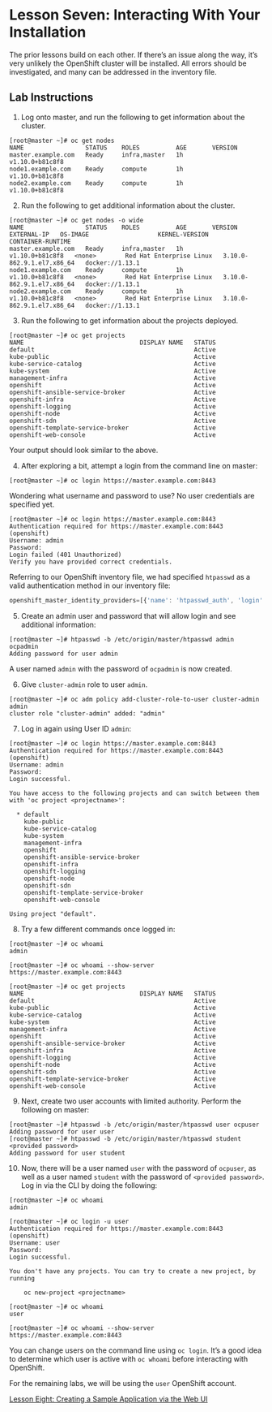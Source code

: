 # Lesson Seven: Interacting With Your Installation

The prior lessons build on each other. If there’s an issue along the way, it’s very unlikely the OpenShift cluster will be installed. All errors should be investigated, and many can be addressed in the inventory file.

## Lab Instructions

1. Log onto master, and run the following to get information about the cluster.
```
[root@master ~]# oc get nodes
NAME                 STATUS    ROLES          AGE       VERSION
master.example.com   Ready     infra,master   1h        v1.10.0+b81c8f8
node1.example.com    Ready     compute        1h        v1.10.0+b81c8f8
node2.example.com    Ready     compute        1h        v1.10.0+b81c8f8
```

2. Run the following to get additional information about the cluster.
```
[root@master ~]# oc get nodes -o wide
NAME                 STATUS    ROLES          AGE       VERSION           EXTERNAL-IP   OS-IMAGE                   KERNEL-VERSION              CONTAINER-RUNTIME
master.example.com   Ready     infra,master   1h        v1.10.0+b81c8f8   <none>        Red Hat Enterprise Linux   3.10.0-862.9.1.el7.x86_64   docker://1.13.1
node1.example.com    Ready     compute        1h        v1.10.0+b81c8f8   <none>        Red Hat Enterprise Linux   3.10.0-862.9.1.el7.x86_64   docker://1.13.1
node2.example.com    Ready     compute        1h        v1.10.0+b81c8f8   <none>        Red Hat Enterprise Linux   3.10.0-862.9.1.el7.x86_64   docker://1.13.1
```

3. Run the following to get information about the projects deployed.
```
[root@master ~]# oc get projects
NAME                                DISPLAY NAME   STATUS
default                                            Active
kube-public                                        Active
kube-service-catalog                               Active
kube-system                                        Active
management-infra                                   Active
openshift                                          Active
openshift-ansible-service-broker                   Active
openshift-infra                                    Active
openshift-logging                                  Active
openshift-node                                     Active
openshift-sdn                                      Active
openshift-template-service-broker                  Active
openshift-web-console                              Active
```

Your output should look similar to the above. 

4. After exploring a bit, attempt a login from the command line on master:
```
[root@master ~]# oc login https://master.example.com:8443
```

Wondering what username and password to use? No user credentials are specified yet.
```
[root@master ~]# oc login https://master.example.com:8443
Authentication required for https://master.example.com:8443 (openshift)
Username: admin
Password:
Login failed (401 Unauthorized)
Verify you have provided correct credentials.
```

Referring to our OpenShift inventory file, we had specified `htpasswd` as a valid authentication method in our inventory file:
```javascript
openshift_master_identity_providers=[{'name': 'htpasswd_auth', 'login': 'true', 'challenge': 'true', 'kind': 'HTPasswdPasswordIdentityProvider'}]
```

5. Create an admin user and password that will allow login and see additional information:
```
[root@master ~]# htpasswd -b /etc/origin/master/htpasswd admin ocpadmin
Adding password for user admin
```
A user named `admin` with the password of `ocpadmin` is now created.

6. Give `cluster-admin` role to user `admin`.
```
[root@master ~]# oc adm policy add-cluster-role-to-user cluster-admin admin
cluster role "cluster-admin" added: "admin"
```

7. Log in again using User ID `admin`:
```
[root@master ~]# oc login https://master.example.com:8443
Authentication required for https://master.example.com:8443 (openshift)
Username: admin
Password:
Login successful.

You have access to the following projects and can switch between them with 'oc project <projectname>':

  * default
    kube-public
    kube-service-catalog
    kube-system
    management-infra
    openshift
    openshift-ansible-service-broker
    openshift-infra
    openshift-logging
    openshift-node
    openshift-sdn
    openshift-template-service-broker
    openshift-web-console

Using project "default".
```

8. Try a few different commands once logged in:
```
[root@master ~]# oc whoami
admin
```
```
[root@master ~]# oc whoami --show-server
https://master.example.com:8443
```
```
[root@master ~]# oc get projects
NAME                                DISPLAY NAME   STATUS
default                                            Active
kube-public                                        Active
kube-service-catalog                               Active
kube-system                                        Active
management-infra                                   Active
openshift                                          Active
openshift-ansible-service-broker                   Active
openshift-infra                                    Active
openshift-logging                                  Active
openshift-node                                     Active
openshift-sdn                                      Active
openshift-template-service-broker                  Active
openshift-web-console                              Active
```

9. Next, create two user accounts with limited authority. Perform the following on master:
```
[root@master ~]# htpasswd -b /etc/origin/master/htpasswd user ocpuser
Adding password for user user
[root@master ~]# htpasswd -b /etc/origin/master/htpasswd student <provided password>
Adding password for user student
```

10. Now, there will be a user named `user` with the password of `ocpuser`, as well as a user named `student` with the password of `<provided password>`. Log in via the CLI by doing the following:
```
[root@master ~]# oc whoami
admin
```

```
[root@master ~]# oc login -u user
Authentication required for https://master.example.com:8443 (openshift)
Username: user
Password:
Login successful.

You don't have any projects. You can try to create a new project, by running

    oc new-project <projectname>
```

```
[root@master ~]# oc whoami
user

[root@master ~]# oc whoami --show-server
https://master.example.com:8443
```

You can change users on the command line using `oc login`. It’s a good idea to determine which user is active with `oc whoami` before interacting with OpenShift. 

For the remaining labs, we will be using the `user` OpenShift account.

[Lesson Eight: Creating a Sample Application via the Web UI](08-lesson-sample_application.md)
